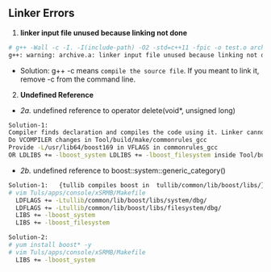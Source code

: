 ## Linker Errors
1. **linker input file unused because linking not done**
```bash
# g++ -Wall -c -I. -I(include-path) -O2 -std=c++11 -fpic -o test.o archive.a main.o
g++: warning: archive.a: linker input file unused because linking not done
```
  - Solution: g++ -c means `compile the source file`. If you meant to link it, remove -c from the command line.
2. **Undefined Reference**
  - *2a.* undefined reference to operator delete(void*, unsigned long)
```bash
Solution-1:
Compiler finds declaration and compiles the code using it. Linker cannot find definition
Do VCOMPILER changes in Tool/build/make/commonrules_gcc
Provide -L/usr/lib64/boost169 in VFLAGS in commonrules_gcc
OR LDLIBS += -lboost_system LDLIBS += -lboost_filesystem inside Tool/build/make/commonrules_gcc
```
  - *2b.* undefined reference to boost::system::generic_category() 
```bash
Solution-1:   {tullib compiles boost in  tullib/common/lib/boost/libs/}
# vim Tuls/apps/console/xSRMB/Makefile
  LDFLAGS += -Ltullib/common/lib/boost/libs/system/dbg/
  LDFLAGS += -Ltullib/common/lib/boost/libs/filesystem/dbg/
  LIBS += -lboost_system
  LIBS += -lboost_filesystem

Solution-2:
# yum install boost* -y
# vim Tuls/apps/console/xSRMB/Makefile
  LIBS += -lboost_system
```
